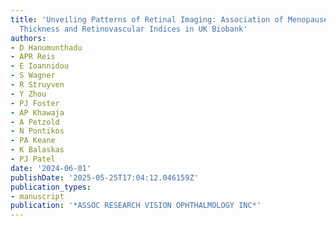 ```yaml
---
title: 'Unveiling Patterns of Retinal Imaging: Association of Menopause with Choroidal
  Thickness and Retinovascular Indices in UK Biobank'
authors:
- D Hanumunthadu
- APR Reis
- E Ioannidou
- S Wagner
- R Struyven
- Y Zhou
- PJ Foster
- AP Khawaja
- A Petzold
- N Pontikos
- PA Keane
- K Balaskas
- PJ Patel
date: '2024-06-01'
publishDate: '2025-05-25T17:04:12.046159Z'
publication_types:
- manuscript
publication: '*ASSOC RESEARCH VISION OPHTHALMOLOGY INC*'
---
```

